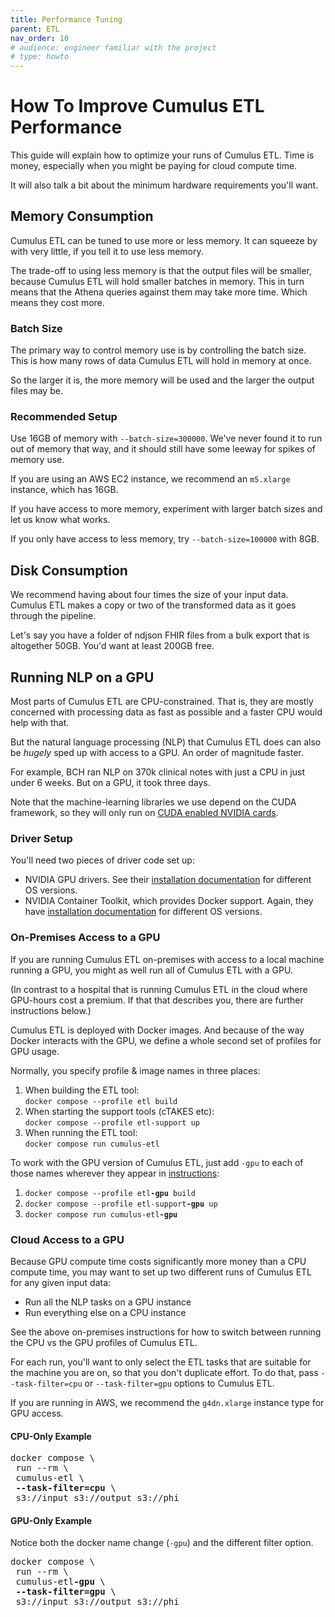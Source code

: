 ```yaml
---
title: Performance Tuning
parent: ETL
nav_order: 10
# audience: engineer familiar with the project
# type: howto
---
```


# How To Improve Cumulus ETL Performance

This guide will explain how to optimize your runs of Cumulus ETL.
Time is money, especially when you might be paying for cloud compute time.

It will also talk a bit about the minimum hardware requirements you'll want.

## Memory Consumption

Cumulus ETL can be tuned to use more or less memory.
It can squeeze by with very little, if you tell it to use less memory.

The trade-off to using less memory is that the output files will be smaller,
because Cumulus ETL will hold smaller batches in memory.
This in turn means that the Athena queries against them may take more time.
Which means they cost more.

### Batch Size

The primary way to control memory use is by controlling the batch size.
This is how many rows of data Cumulus ETL will hold in memory at once.

So the larger it is, the more memory will be used and the larger the output files may be.

### Recommended Setup

Use 16GB of memory with `--batch-size=300000`.
We've never found it to run out of memory that way, and it should still have some leeway for spikes of memory use.

If you are using an AWS EC2 instance, we recommend an `m5.xlarge` instance, which has 16GB.

If you have access to more memory, experiment with larger batch sizes and let us know what works.

If you only have access to less memory, try `--batch-size=100000` with 8GB.

## Disk Consumption

We recommend having about four times the size of your input data.
Cumulus ETL makes a copy or two of the transformed data as it goes through the pipeline.

Let's say you have a folder of ndjson FHIR files from a bulk export that is altogether 50GB.
You'd want at least 200GB free.

## Running NLP on a GPU

Most parts of Cumulus ETL are CPU-constrained.
That is, they are mostly concerned with processing data as fast as possible and a faster CPU would help with that.

But the natural language processing (NLP) that Cumulus ETL does can also be _hugely_ sped up with access to a GPU.
An order of magnitude faster.

For example, BCH ran NLP on 370k clinical notes with just a CPU in just under 6 weeks.
But on a GPU, it took three days.

Note that the machine-learning libraries we use depend on the CUDA framework,
so they will only run on [CUDA enabled NVIDIA cards](https://developer.nvidia.com/cuda-gpus).

### Driver Setup

You'll need two pieces of driver code set up:
- NVIDIA GPU drivers. See their
[installation documentation](https://docs.nvidia.com/datacenter/tesla/tesla-installation-notes/)
for different OS versions.
- NVIDIA Container Toolkit, which provides Docker support. Again, they have
[installation documentation](https://docs.nvidia.com/datacenter/cloud-native/container-toolkit/install-guide.html)
for different OS versions.

### On-Premises Access to a GPU

If you are running Cumulus ETL on-premises with access to a local machine running a GPU,
you might as well run all of Cumulus ETL with a GPU.

(In contrast to a hospital that is running Cumulus ETL in the cloud where GPU-hours cost a premium.
If that that describes you, there are further instructions below.)

Cumulus ETL is deployed with Docker images.
And because of the way Docker interacts with the GPU, we define a whole second set of profiles for GPU usage.

Normally, you specify profile & image names in three places:
1. When building the ETL tool:<br>
`docker compose --profile etl build`
2. When starting the support tools (cTAKES etc):<br>
`docker compose --profile etl-support up`
3. When running the ETL tool:<br>
`docker compose run cumulus-etl`

To work with the GPU version of Cumulus ETL, just add `-gpu` to each of those names
wherever they appear in [instructions](sample-runs.md):
1. <code>docker compose --profile etl<b>-gpu</b> build</code>
2. <code>docker compose --profile etl-support<b>-gpu</b> up</code>
3. <code>docker compose run cumulus-etl<b>-gpu</b></code>

### Cloud Access to a GPU

Because GPU compute time costs significantly more money than a CPU compute time,
you may want to set up two different runs of Cumulus ETL for any given input data:
- Run all the NLP tasks on a GPU instance
- Run everything else on a CPU instance

See the above on-premises instructions for how to switch between running the CPU vs the GPU profiles of Cumulus ETL.

For each run, you'll want to only select the ETL tasks that are suitable for the machine you are on,
so that you don't duplicate effort.
To do that, pass `--task-filter=cpu` or `--task-filter=gpu` options to Cumulus ETL.

If you are running in AWS, we recommend the `g4dn.xlarge` instance type for GPU access.

#### CPU-Only Example

<pre>
docker compose \
 run --rm \
 cumulus-etl \
 <b>--task-filter=cpu</b> \
 s3://input s3://output s3://phi
</pre>

#### GPU-Only Example

Notice both the docker name change (`-gpu`) and the different filter option.

<pre>
docker compose \
 run --rm \
 cumulus-etl<b>-gpu</b> \
 <b>--task-filter=gpu</b> \
 s3://input s3://output s3://phi
</pre>
